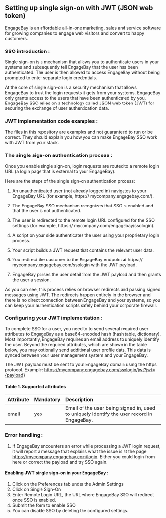 ## Setting up single sign-on with JWT (JSON web token)

[EngageBay](https://www.engagebay.com)  is an affordable all-in-one marketing, sales and service software for growing companies to engage web visitors and convert to happy customers.

 ### SSO introduction : 

Single sign-on is a mechanism that allows you to authenticate users in your systems and subsequently tell EngageBay that the user has been authenticated. 
The user is then allowed to access EngageBay without being prompted to enter separate login credentials. 

At the core of single sign-on is a security mechanism that allows EngageBay to trust the login requests it gets from your systems. EngageBay only grants access to the users that have been authenticated by you. 
EngageBay SSO relies on a technology called JSON web token (JWT) for securing the exchange of user authentication data.

### JWT implementation code examples : 

The files in this repository are examples and not guaranteed to run or be correct. They should explain you how you can make EngageBay SSO work with JWT from your stack.

### The single sign-on authentication process : 

Once you enable single sign-on, login requests are routed to a remote login URL (a login page that is external to your EngageBay).

Here are the steps of the single sign-on authentication process:

1. An unauthenticated user (not already logged in) navigates to your EngageBay URL (for example, https:// mycompany.engagebay.com/).

2. The EngageBay SSO mechanism recognizes that SSO is enabled and that the user is not authenticated.

3. The user is redirected to the remote login URL configured for the SSO settings (for example, https:// mycompany.com/engagebay/ssologin).

4. A script on your side authenticates the user using your proprietary login process.

5. Your script builds a JWT request that contains the relevant user data.

6. You redirect the customer to the EngageBay endpoint at https:// mycompany.engagebay.com/ssologin with the JWT payload.

7. EngageBay parses the user detail from the JWT payload and then grants the user a session.

As you can see, this process relies on browser redirects and passing signed messages using JWT. The redirects happen entirely in the browser and there is no direct connection between EngageBay and your systems, so you can keep your authentication scripts safely behind your corporate firewall.

### Configuring your JWT implementation : 

To complete SSO for a user, you need to   to send several required user attributes to EngageBay as a base64-encoded hash (hash table, dictionary). Most importantly, EngageBay requires an email address to uniquely identify the user. Beyond the required attributes, which are shown in the table below, you may optionally send additional user profile data. This data is synced between your user management system and your EngageBay.

The JWT payload must be sent to your EngageBay domain using the https protocol. Example: https://mycompany.engagebay.com/ssologin/jwt?jwt={payload}

#### Table 1. Supported attributes

|Attribute|Mandatory|Description|
|:----|:----------|:----------|
|email|yes|Email of the user being signed in, used to uniquely identify the user record in EngageBay.|

### Error handling : 

1. If EngageBay encounters an error while processing a JWT login request, it will report a message that explains what the issue is at the page https://mycompany.engagebay.com/login. Either you could login from here or correct the payload and try SSO again.

#### Enabling JWT single sign-on in your EngageBay : 

1. Click on the Preferences tab under the Admin Settings.
2. Click on Single Sign-On
3. Enter Remote Login URL, the URL where EngageBay SSO will redirect once SSO is enabled.
4. Submit the form to enable SSO
5. You can disable SSO by deleting the configured settings. 

